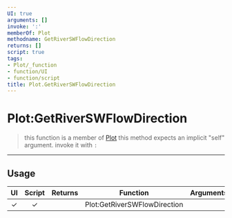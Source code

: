 ```yaml
---
UI: true
arguments: []
invoke: ':'
memberOf: Plot
methodname: GetRiverSWFlowDirection
returns: []
script: true
tags:
- Plot/_function
- function/UI
- function/script
title: Plot.GetRiverSWFlowDirection
---
```

# Plot:GetRiverSWFlowDirection
> this function is a member of [Plot](civ-6/lua/Plot.md)
> this method expects an implicit "self" argument. invoke it with `:`
-----
## Usage
|  UI | Script | Returns | Function | Arguments |
|:---:|:------:|-------:|:--------:|:---------|
|✓|✓||Plot:GetRiverSWFlowDirection||
